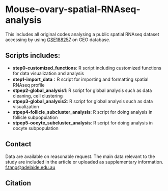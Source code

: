 # Mouse-ovary-spatial-RNAseq-analysis

This includes all original codes analysing a public spatial RNAseq dataset accessing by using [GSE188257](https://www.ncbi.nlm.nih.gov/geo/query/acc.cgi?acc=GSE188257) on GEO database.

## Scripts includes:
- **step0-customized_functions**: R script including customized functions for data visualization and analysis
- **step1-import_data**：R script for importing and formatting spatial RNAseq profile
- **stpep2-global_analysis1**: R script for global analysis such as data cleaning, cell clustering
- **stpep3-global_analysis2**: R script for global analysis such as data visualization
- **stpep4-follicle_subcluster_analysis**: R script for doing analysis in follicle subpopulation
- **stpep5-oocyte_subcluster_analysis**: R script for doing analysis in oocyte subpopulation

## Contact
Data are available on reasonable request. The main data relevant to the study are included in the article or uploaded as supplementary information.
f.tang@adelaide.edu.au

## Citation
